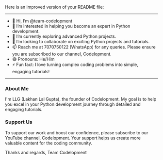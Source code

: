 Here is an improved version of your README file:

---

- 👋 Hi, I’m @team-codelopment
- 👀 I’m interested in helping you become an expert in Python development.
- 🌱 I’m currently exploring advanced Python projects.
- 💞️ I’m looking to collaborate on exciting Python projects and tutorials.
- 📫 Reach me at 7070750122 (WhatsApp) for any queries. Please ensure you are subscribed to our channel, Codelopment.
- 😄 Pronouns: He/Him
- ⚡ Fun fact: I love turning complex coding problems into simple, engaging tutorials!

---

### About Me

I'm LLG (Lakhan Lal Gupta), the founder of Codelopment. My goal is to help you excel in your Python development journey through detailed and engaging tutorials.

### Support Us

To support our work and boost our confidence, please subscribe to our YouTube channel, Codelopment. Your support helps us create more valuable content for the coding community.

<!---
team-codelopment/team-codelopment is a ✨ special ✨ repository because its `README.md` (this file) appears on your GitHub profile.
You can click the Preview link to take a look at your changes.
--->

Thanks and regards,
Team Codelopment 
